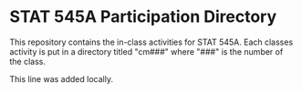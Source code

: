 # STAT 545A Participation Directory 
This repository contains the in-class activities for STAT 545A. Each classes activity is put in a directory titled "cm###" where "###" is the number of the class.

This line was added locally.
